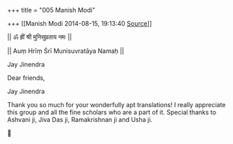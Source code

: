 +++
title = "005 Manish Modi"

+++
[[Manish Modi	2014-08-15, 19:13:40 [Source](https://groups.google.com/g/samskrita/c/C6rwhlVZfp4)]]



\|\| ॐ ह्रीं श्री मुनिसुव्रताय नमः \|\|  

\|\| Auṃ Hrīṃ Śrī Munisuvratāya Namaḥ \|\|  

Jay Jinendra

  

Dear friends,

Jay Jinendra

  

Thank you so much for your wonderfully apt translations! I really appreciate this group and all the fine scholars who are a part of it. Special thanks to Ashvani ji, Jiva Das ji, Ramakrishnan ji and Usha ji.



